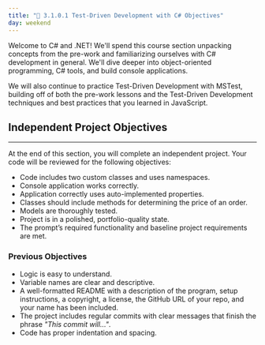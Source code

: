 ```yaml
---
title: "📓 3.1.0.1 Test-Driven Development with C# Objectives"
day: weekend
---
```


Welcome to C# and .NET! We'll spend this course section unpacking concepts from the pre-work and familiarizing ourselves with C# development in general. We'll dive deeper into object-oriented programming, C# tools, and build console applications.

We will also continue to practice Test-Driven Development with MSTest, building off of both the pre-work lessons and the Test-Driven Development techniques and best practices that you learned in JavaScript.

## Independent Project Objectives
---

At the end of this section, you will complete an independent project. Your code will be reviewed for the following objectives:

* Code includes two custom classes and uses namespaces.
* Console application works correctly.
* Application correctly uses auto-implemented properties.
* Classes should include methods for determining the price of an order.
* Models are thoroughly tested.
* Project is in a polished, portfolio-quality state.
* The prompt’s required functionality and baseline project requirements are met.

### Previous Objectives

* Logic is easy to understand.
* Variable names are clear and descriptive.
* A well-formatted README with a description of the program, setup instructions, a copyright, a license, the GitHub URL of your repo, and your name has been included.
* The project includes regular commits with clear messages that finish the phrase _"This commit will..."_.
* Code has proper indentation and spacing.
